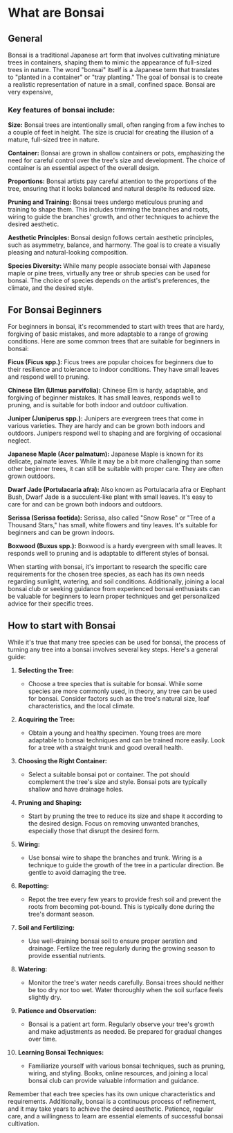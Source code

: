 # What are Bonsai

## General
 
Bonsai is a traditional Japanese art form that involves cultivating miniature trees in containers, shaping them to mimic the appearance of full-sized trees in nature. The word "bonsai" itself is a Japanese term that translates to "planted in a container" or "tray planting." The goal of bonsai is to create a realistic representation of nature in a small, confined space. Bonsai are very expensive, 

<TODO>

### Key features of bonsai include:

**Size:** Bonsai trees are intentionally small, often ranging from a few inches to a couple of feet in height. The size is crucial for creating the illusion of a mature, full-sized tree in nature.

**Container:** Bonsai are grown in shallow containers or pots, emphasizing the need for careful control over the tree's size and development. The choice of container is an essential aspect of the overall design.

**Proportions:** Bonsai artists pay careful attention to the proportions of the tree, ensuring that it looks balanced and natural despite its reduced size.

**Pruning and Training:** Bonsai trees undergo meticulous pruning and training to shape them. This includes trimming the branches and roots, wiring to guide the branches' growth, and other techniques to achieve the desired aesthetic.

**Aesthetic Principles:** Bonsai design follows certain aesthetic principles, such as asymmetry, balance, and harmony. The goal is to create a visually pleasing and natural-looking composition.

**Species Diversity:** While many people associate bonsai with Japanese maple or pine trees, virtually any tree or shrub species can be used for bonsai. The choice of species depends on the artist's preferences, the climate, and the desired style.



## For Bonsai Beginners

For beginners in bonsai, it's recommended to start with trees that are hardy, forgiving of basic mistakes, and more adaptable to a range of growing conditions. Here are some common trees that are suitable for beginners in bonsai:

**Ficus (Ficus spp.):** Ficus trees are popular choices for beginners due to their resilience and tolerance to indoor conditions. They have small leaves and respond well to pruning.

**Chinese Elm (Ulmus parvifolia):** Chinese Elm is hardy, adaptable, and forgiving of beginner mistakes. It has small leaves, responds well to pruning, and is suitable for both indoor and outdoor cultivation.

**Juniper (Juniperus spp.):** Junipers are evergreen trees that come in various varieties. They are hardy and can be grown both indoors and outdoors. Junipers respond well to shaping and are forgiving of occasional neglect.

**Japanese Maple (Acer palmatum):** Japanese Maple is known for its delicate, palmate leaves. While it may be a bit more challenging than some other beginner trees, it can still be suitable with proper care. They are often grown outdoors.

**Dwarf Jade (Portulacaria afra):** Also known as Portulacaria afra or Elephant Bush, Dwarf Jade is a succulent-like plant with small leaves. It's easy to care for and can be grown both indoors and outdoors.

**Serissa (Serissa foetida):** Serissa, also called "Snow Rose" or "Tree of a Thousand Stars," has small, white flowers and tiny leaves. It's suitable for beginners and can be grown indoors.

**Boxwood (Buxus spp.):** Boxwood is a hardy evergreen with small leaves. It responds well to pruning and is adaptable to different styles of bonsai.

When starting with bonsai, it's important to research the specific care requirements for the chosen tree species, as each has its own needs regarding sunlight, watering, and soil conditions. Additionally, joining a local bonsai club or seeking guidance from experienced bonsai enthusiasts can be valuable for beginners to learn proper techniques and get personalized advice for their specific trees.




## How to start with Bonsai

While it's true that many tree species can be used for bonsai, the process of turning any tree into a bonsai involves several key steps. Here's a general guide:

1. **Selecting the Tree:**
   - Choose a tree species that is suitable for bonsai. While some species are more commonly used, in theory, any tree can be used for bonsai. Consider factors such as the tree's natural size, leaf characteristics, and the local climate.

2. **Acquiring the Tree:**
   - Obtain a young and healthy specimen. Young trees are more adaptable to bonsai techniques and can be trained more easily. Look for a tree with a straight trunk and good overall health.

3. **Choosing the Right Container:**
   - Select a suitable bonsai pot or container. The pot should complement the tree's size and style. Bonsai pots are typically shallow and have drainage holes.

4. **Pruning and Shaping:**
   - Start by pruning the tree to reduce its size and shape it according to the desired design. Focus on removing unwanted branches, especially those that disrupt the desired form.

5. **Wiring:**
   - Use bonsai wire to shape the branches and trunk. Wiring is a technique to guide the growth of the tree in a particular direction. Be gentle to avoid damaging the tree.

6. **Repotting:**
   - Repot the tree every few years to provide fresh soil and prevent the roots from becoming pot-bound. This is typically done during the tree's dormant season.

7. **Soil and Fertilizing:**
   - Use well-draining bonsai soil to ensure proper aeration and drainage. Fertilize the tree regularly during the growing season to provide essential nutrients.

8. **Watering:**
   - Monitor the tree's water needs carefully. Bonsai trees should neither be too dry nor too wet. Water thoroughly when the soil surface feels slightly dry.

9. **Patience and Observation:**
   - Bonsai is a patient art form. Regularly observe your tree's growth and make adjustments as needed. Be prepared for gradual changes over time.

10. **Learning Bonsai Techniques:**
    - Familiarize yourself with various bonsai techniques, such as pruning, wiring, and styling. Books, online resources, and joining a local bonsai club can provide valuable information and guidance.

Remember that each tree species has its own unique characteristics and requirements. Additionally, bonsai is a continuous process of refinement, and it may take years to achieve the desired aesthetic. Patience, regular care, and a willingness to learn are essential elements of successful bonsai cultivation.